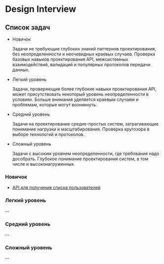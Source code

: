 # Design Interview

## Список задач

* Новичок

    Задачи не требующие глубоких знаний паттернов проектирования, без неопределенности и неочевидных краевых случаев. Проверка базовых навыков проектирования API, межсистемных взаимодействий, валидаций и популярных протоколов передачи данных.

* Легкий уровень

    Задачи, проверяющие более глубокие навыки проектирования API, может присутствовать некоторый уровень неопределенности в условиях. Больше внимания уделяется краевым случаям и проблемам, которые могут возникнуть.

* Средний уровень

    Задачи на проектирование средне-простых систем, затрагивающие понимание нагрузки и масштабирования. Проверка кругозора в выборе технологий и протоколов.

* Сложный уровень

    Задачи с высоким уровнем неопределенности, где требования надо дособрать. Глубокое понимание проектирования систем, в том числе и высоконагруженных.

### Новичок

* [API для получения списка пользователей](./beginner/get_users_endpoint.md)

### Легкий уровень

--

### Средний уровень

--

### Сложный уровень

--
